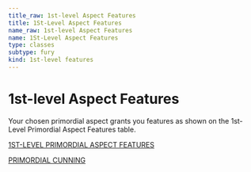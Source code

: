 ```yaml
---
title_raw: 1st-level Aspect Features
title: 1St-Level Aspect Features
name_raw: 1st-level Aspect Features
name: 1St-Level Aspect Features
type: classes
subtype: fury
kind: 1st-level features
---
```


# 1st-level Aspect Features

Your chosen primordial aspect grants you features as shown on the 1st-Level Primordial Aspect Features table.

[1ST-LEVEL PRIMORDIAL ASPECT FEATURES](./1st-Level%20Primordial%20Aspect%20Features.md)

[PRIMORDIAL CUNNING](./Primordial%20Cunning.md)
